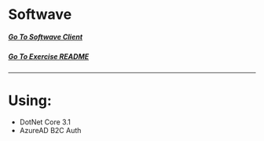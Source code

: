# Softwave

##### [Go To Softwave Client](https://github.com/AviNessimian/softwave-app "Client Side")
##### [Go To Exercise README](/docs/Exercise-Details.pdf)
___

# Using:
  * DotNet Core 3.1
  * AzureAD B2C Auth
  



